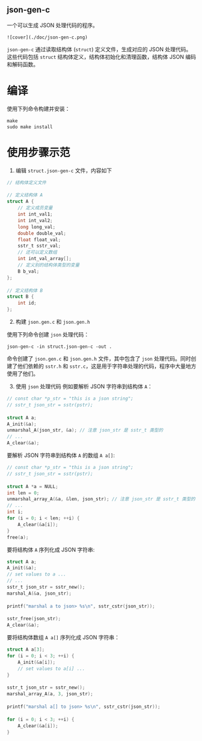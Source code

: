 json-gen-c
---

一个可以生成 JSON 处理代码的程序。

    ![cover](./doc/json-gen-c.png)

`json-gen-c` 通过读取结构体 (`struct`) 定义文件，生成对应的 JSON 处理代码。这些代码包括 `struct` 结构体定义，结构体初始化和清理函数，结构体 JSON 编码和解码函数。

# 编译

使用下列命令构建并安装：

	make
	sudo make install

# 使用步骤示范

1. 编辑 `struct.json-gen-c` 文件，内容如下

```C
// 结构体定义文件

// 定义结构体 A
struct A {
    // 定义成员变量
    int int_val1;
    int int_val2;
    long long_val;
    double double_val;
    float float_val;
    sstr_t sstr_val;
    // 还可以定义数组
    int int_val_array[];
    // 定义别的结构体类型的变量
    B b_val;
};

// 定义结构体 B
struct B {
    int id;
};
```

2. 构建 `json.gen.c` 和 `json.gen.h`

使用下列命令创建 `json` 处理代码：

	json-gen-c -in struct.json-gen-c -out .

命令创建了 `json.gen.c` 和 `json.gen.h` 文件，其中包含了 `json` 处理代码。同时创建了他们依赖的 `sstr.h` 和 `sstr.c`，这是用于字符串处理的代码，程序中大量地方使用了他们。

3. 使用 `json` 处理代码
例如要解析 JSON 字符串到结构体 `A`：

```C
// const char *p_str = "this is a json string";
// sstr_t json_str = sstr(pstr);

struct A a;
A_init(&a);
unmarshal_A(json_str, &a); // 注意 json_str 是 sstr_t 类型的
// ...
A_clear(&a);
```

要解析 JSON 字符串到结构体 `A` 的数组 `A a[]`:

```C
// const char *p_str = "this is a json string";
// sstr_t json_str = sstr(pstr);

struct A *a = NULL;
int len = 0;
unmarshal_array_A(&a, &len, json_str); // 注意 json_str 是 sstr_t 类型的
// ...
int i;
for (i = 0; i < len; ++i) {
    A_clear(&a[i]);
}
free(a);
```

要将结构体 `A` 序列化成 JSON 字符串:

```C
struct A a;
A_init(&a);
// set values to a ...
// ...
sstr_t json_str = sstr_new();
marshal_A(&a, json_str);

printf("marshal a to json> %s\n", sstr_cstr(json_str));

sstr_free(json_str);
A_clear(&a);
```

要将结构体数组 `A a[]` 序列化成 JSON 字符串：

```C
struct A a[3];
for (i = 0; i < 3; ++i) {
    A_init(&a[i]);
    // set values to a[i] ...
}

sstr_t json_str = sstr_new();
marshal_array_A(a, 3, json_str);

printf("marshal a[] to json> %s\n", sstr_cstr(json_str));

for (i = 0; i < 3; ++i) {
    A_clear(&a[i]);
}
```



